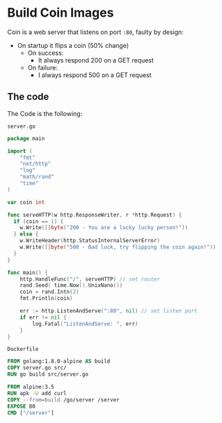 # Build Coin Images

Coin is a web server that listens on port `:80`, faulty by design:

* On startup it flips a coin (50% change)
  * On success:
    * It always respond 200 on a GET request
  * On failure:
    * I always respond 500 on a GET request

## The code

The Code is the following:

`server.go`

```go
package main

import (
    "fmt"
    "net/http"
    "log"
    "math/rand"
    "time"
)

var coin int

func serveHTTP(w http.ResponseWriter, r *http.Request) {
  if (coin == 1) {
    w.Write([]byte("200 - You are a lucky lucky person!"))
  } else {
    w.WriteHeader(http.StatusInternalServerError)
    w.Write([]byte("500 - Bad luck, try flipping the coin again!"))
  }
}

func main() {
    http.HandleFunc("/", serveHTTP) // set router
    rand.Seed( time.Now().UnixNano())
    coin = rand.Intn(2)
    fmt.Println(coin)

    err := http.ListenAndServe(":80", nil) // set listen port
    if err != nil {
        log.Fatal("ListenAndServe: ", err)
    }
}
```

`Dockerfile`

```Dockerfile
FROM golang:1.8.0-alpine AS build
COPY server.go src/
RUN go build src/server.go

FROM alpine:3.5
RUN apk -U add curl
COPY --from=build /go/server /server
EXPOSE 80
CMD ["/server"]
```
